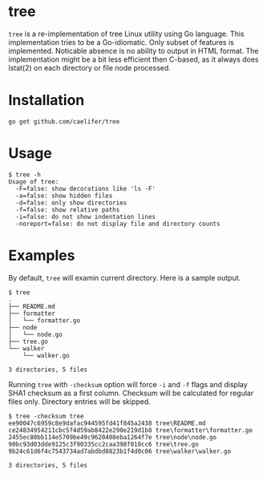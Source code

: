 tree
====

`tree` is a re-implementation of tree Linux utility using Go language. This implementation tries to be a Go-idiomatic. Only subset of features is implemented. Noticable absence is no ability to output in HTML format. The implementation might be a bit less efficient then C-based, as it always does lstat(2) on each directory or file node processed.

# Installation
```
go get github.com/caelifer/tree
```

# Usage
```
$ tree -h
Usage of tree:
  -F=false: show decorations like 'ls -F'
  -a=false: show hidden files
  -d=false: only show directories
  -f=false: show relative paths
  -i=false: do not show indentation lines
  -noreport=false: do not display file and directory counts
```
# Examples

By default, `tree` will examin current directory. Here is a sample output.
```
$ tree
.
├── README.md
├── formatter
│   └── formatter.go
├── node
│   └── node.go
├── tree.go
└── walker
    └── walker.go

3 directories, 5 files
```

Running `tree` with `-checksum` option will force `-i` and `-f` flags and display SHA1 checksum as a first column. Checksum will be calculated for regular files only. Directory entries will be skipped.

```
$ tree -checksum tree
ee90047c6959c8e9dafac944595fd41f845a2438 tree\README.md
ce24834954211cbc5f4d59ab8422e290e219d1b8 tree\formatter\formatter.go
2455ec80bb114e5709be49c9620408eba1264f7e tree\node\node.go
90bc93d03dde9125c3f90335cc2caa398f010cc6 tree\tree.go
9b24c61d6f4c7543734ad7abdbd8823b1f4d0c06 tree\walker\walker.go

3 directories, 5 files
```
